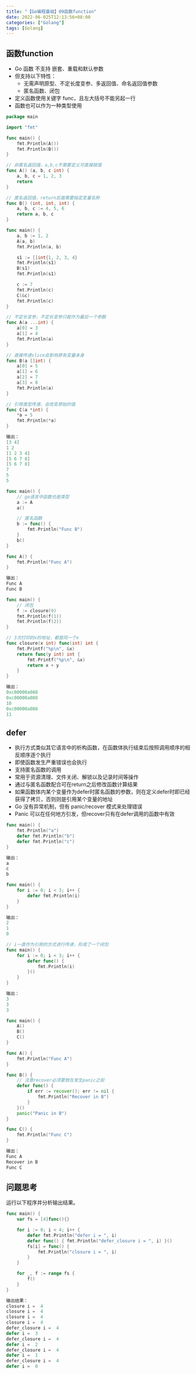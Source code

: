 ```yaml
---
title: "【Go编程基础】09函数function"
date: 2022-06-025T12:13:56+08:00
categories: ["Golang"]
tags: [Golang]
---
```

## 函数function
- Go 函数 不支持 嵌套、重载和默认参数
- 但支持以下特性：  
  - 无需声明原型、不定长度变参、多返回值、命名返回值参数  
  - 匿名函数、闭包
- 定义函数使用关键字 func，且左大括号不能另起一行
- 函数也可以作为一种类型使用

```go
package main

import "fmt"

func main() {
	fmt.Println(A())
	fmt.Println(B())
}

// 非匿名返回值，a,b,c不需要定义可直接赋值
func A() (a, b, c int) {
	a, b, c = 1, 2, 3
	return
}

// 匿名返回值，return后面需要指定变量名称
func B() (int, int, int) {
	a, b, c := 4, 5, 6
	return a, b, c
}
```

```go
func main() {
	a, b := 1, 2
	A(a, b)
	fmt.Println(a, b)

	s1 := []int{1, 2, 3, 4}
	fmt.Println(s1)
	B(s1)
	fmt.Println(s1)

	c := 7
	fmt.Println(c)
	C(&c)
	fmt.Println(c)
}

// 不定长变参，不定长变参只能作为最后一个参数
func A(a ...int) {
	a[0] = 3
	a[1] = 4
	fmt.Println(a)
}

// 直接传递slice会影响原有变量本身
func B(a []int) {
	a[0] = 5
	a[1] = 6
	a[2] = 7
	a[3] = 8
	fmt.Println(a)
}

// 引用类型传递，会改变原始的值
func C(a *int) {
	*a = 5
	fmt.Println(*a)
}

输出：
[3 4]
1 2
[1 2 3 4]
[5 6 7 8]
[5 6 7 8]
7
5
5
```

```go
func main() {
	// go语言中函数也是类型
	a := A
	a()

	// 匿名函数
	b := func() {
		fmt.Println("Func B")
	}
	b()
}

func A() {
	fmt.Println("Func A")
}

输出：
Func A
Func B
```

```go
func main() {
	// 闭包
	f := closure(9)
	fmt.Println(f(1))
	fmt.Println(f(2))
}

// 3次打印的x的地址，都是同一个x
func closure(x int) func(int) int {
	fmt.Printf("%p\n", &x)
	return func(y int) int {
		fmt.Printf("%p\n", &x)
		return x + y
	}
}

输出：
0xc00000a088
0xc00000a088
10
0xc00000a088
11
```

## defer
- 执行方式类似其它语言中的析构函数，在函数体执行结束后按照调用顺序的相反顺序逐个执行
- 即使函数发生严重错误也会执行
- 支持匿名函数的调用
- 常用于资源清理、文件关闭、解锁以及记录时间等操作
- 通过与匿名函数配合可在return之后修改函数计算结果
- 如果函数体内某个变量作为defer时匿名函数的参数，则在定义defer时即已经获得了拷贝，否则则是引用某个变量的地址
- Go 没有异常机制，但有 panic/recover 模式来处理错误
- Panic 可以在任何地方引发，但recover只有在defer调用的函数中有效

```go
func main() {
	fmt.Println("a")
	defer fmt.Println("b")
	defer fmt.Println("c")
}

输出：
a
c
b
```

```go
func main() {
	for i := 0; i < 3; i++ {
		defer fmt.Println(i)
	}
}

输出：
2
1
0
```

```go
// i一直作为引用的方式进行传递，形成了一个闭包
func main() {
	for i := 0; i < 3; i++ {
		defer func() {
			fmt.Println(i)
		}()
	}
}

输出：
3
3
3
```

```go
func main() {
	A()
	B()
	C()
}

func A() {
	fmt.Println("Func A")
}

func B() {
	// 注意recover必须要放在发生panic之前
	defer func() {
		if err := recover(); err != nil {
			fmt.Println("Recover in B")
		}
	}()
	panic("Panic in B")
}

func C() {
	fmt.Println("Func C")
}

输出：
Func A
Recover in B
Func C
```

## 问题思考
运行以下程序并分析输出结果。

```go
func main() {
	var fs = [4]func(){}

	for i := 0; i < 4; i++ {
		defer fmt.Println("defer i = ", i)
		defer func() { fmt.Println("defer_closure i = ", i) }()
		fs[i] = func() {
			fmt.Println("closure i = ", i)
		}
	}

	for _, f := range fs {
		f()
	}
}

输出结果：
closure i =  4
closure i =  4
closure i =  4
closure i =  4
defer_closure i =  4
defer i =  3
defer_closure i =  4
defer i =  2
defer_closure i =  4
defer i =  1
defer_closure i =  4
defer i =  0
```
